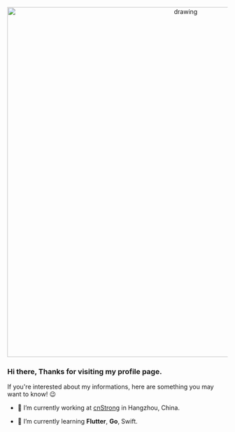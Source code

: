 <p align="center">
<img src=https://github.com/tongyangsheng/tongyangsheng/blob/master/Flutter%20engineer.png alt="drawing" width="800">
</p>

### Hi there, Thanks for visiting my profile page.

If you're interested about my informations, here are something you may want to know! 😉

- 🏢 I’m currently working at [cnStrong](http://www.cnstrong.cn) in Hangzhou, China.

- 🌱 I’m currently learning **Flutter**, **Go**, Swift.
